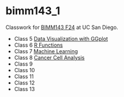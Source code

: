 # bimm143_1
Classwork for [BIMM143 F24](https://github.com/izzyhui/bimm143_1/) at UC San Diego.

- Class 5 [Data Visualization with GGplot]()
- Class 6 [R Functions]()
- Class 7 [Machine Learning](https://github.com/izzyhui/bimm143_1/blob/main/Class%2007/Class-7-Machine-Learning-I.pdf)
- Class 8 [Cancer Cell Analysis](https://github.com/izzyhui/bimm143_1/blob/main/Class%2008%20Mini%20Project/Class-8-Mini-Project.pdf)
- Class 9 []()
- Class 10 []()
- Class 11 []()
- Class 12 []()
- Class 13 []()
